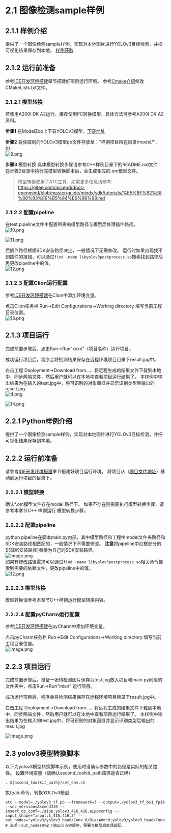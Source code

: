 # 2.1 图像检测sample样例

## 2.1.1 样例介绍

提供了一个图像检测sample样例，实现对本地图片进行YOLOv3目标检测，并把可视化结果保存到本地。
[样例获取](https://gitee.com/ascend/mindxsdk-referenceapps/tree/310B/tutorials/ImageDetectionSample)

## 2.1.2 运行前准备
参考[IDE开发环境搭建](./1-2IDE开发环境搭建.md)章节搭建好项目运行环境。
参考[Cmake介绍](./Cmake介绍.md)修改CMakeLists.txt文件。

### 2.1.2.1 模型转换

若使用A200I DK A2运行，推荐使用PC转换模型，具体方法可参考A200I DK A2资料。

**步骤1** 在ModelZoo上下载YOLOv3模型。[下载地址](https://www.hiascend.com/zh/software/modelzoo/detail/1/ba2a4c054a094ef595da288ecbc7d7b4)

**步骤2** 将获取到的YOLOv3模型pb文件存放至："样例项目所在目录/model/"，如：  
![9.png](img/1623229532350.png '9.png')

**步骤3** 模型转换
具体模型转换步骤请参考C++样例目录下的README.md文件  
在步骤2目录中执行完模型转换脚本后，会生成相应的.om模型文件。

>模型转换使用了ATC工具，如需更多信息请参考:  https://gitee.com/ascend/docs-openmind/blob/master/guide/mindx/sdk/tutorials/%E5%8F%82%E8%80%83%E8%B5%84%E6%96%99.md
### 2.1.2.2 配置pipeline
在test.pipeline文件中配置所需的模型路径与模型后处理插件路径。  
![10.png](img/1623231415247.png '10.png')  

![11.png](img/1623231423039.png '11.png')  

后插件路径根据SDK安装路径决定，一般情况下无需修改。
运行时如果出现找不到插件的报错，可以通过`find -name libyolov3postprocess.so`搜索找到路径后再更改pipeline中的值。  
![12.png](img/1623231850273.png '12.png')

### 2.1.2.3 配置Clion运行配置
参考[IDE开发环境搭建](./1-2IDE开发环境搭建.md)在Clion中添加环境变量。

点击Clion任务栏 Run->Edit Configurations->Working directory 填写当前工程目录位置。  
![13.png](img/1623232978995.png '13.png')

## 2.1.3 项目运行
完成前置步骤后，点击Run->Run"xxxx"（项目名称）运行项目。

成功运行项目后，程序会将检测结果保存在远程环境项目目录下result.jpg中。


右击工程 Deployment->Download from...，将远程生成的结果文件下载到本地中，同步两端文件，然后用户就可以在本地中查看项目运行结果了。
本样例中输出结果为在输入的test.jpg中，将可识别的对象画框并显示识别类型后输出的result.jpg  
![4.png](img/1623382648767.png '4.png')

![14.png](img/1623382869487.png '14.png')


## 2.2.1 Python样例介绍
提供了一个图像检测sample样例，实现对本地图片进行YOLOv3目标检测，并把可视化结果保存到本地。

## 2.2.2 运行前准备
请参考[IDE开发环境搭建](./1-2IDE开发环境搭建.md)章节搭建好项目运行环境。
将项目从（[项目文件地址](https://gitee.com/ascend/mindxsdk-referenceapps/tree/master/tutorials/ImageDetectionSample/python)）移动到运行项目的目录下。

### 2.2.2.1 模型转换
确认*.om模型文件存在model 路径下。
如果不存在则需要执行模型转换步骤，请参考本章节C++ 样例运行 模型转换步骤。

### 2.2.2.2 配置pipeline
python pipeline在脚本main.py内部，其中模型路径和工程中model文件夹路径和SDK安装路径相匹配的，一般情况下不需要修改。
**注意**将pipeline中红框部分的${SDK安装路径}替换为自己的SDK安装路径。  
![image.png](img/20210712150707.png 'image.png')  
如果有修改路径需求可以通过`find -name libyolov3postprocess.so`相关命令搜索到需要的依赖文件，更改pipeline中的值。  
![12.png](img/1623231850273.png '12.png')
### 2.2.2.3 模型转换
模型转换请参考本章节C++样例运行模型转换内容。


### 2.2.2.4 配置pyCharm运行配置
参考[IDE开发环境搭建](./1-2IDE开发环境搭建.md)在pyCharm中添加环境变量。

点击pyCharm任务栏 Run->Edit Configurations->Working directory 填写当前工程目录位置。  
![image.png](img/1623389741249.png 'image.png')

## 2.2.3 项目运行
完成前置步骤后，准备一张待检测图片保存为test.jpg放入项目和main.py同级的文件夹中，点击Run->Run"mian" 运行项目。

成功运行项目后，程序会将检测结果保存在远程环境项目目录下result.jpg中。

右击工程 Deployment->Download from...，将远程生成的结果文件下载到本地中，同步两端文件，然后用户就可以在本地中查看项目运行结果了。
本样例中输出结果为在输入的test.jpg中，将可识别的对象画框并显示识别类型后输出的result.jpg  

![image.png](img/1623835106290.png 'image.png')
## 2.3 yolov3模型转换脚本
以下为yolov3模型转换脚本示例，使用时请确认参数中的路径是实际的相关路径。
设置环境变量（请确认ascend_toolkit_path路径是否正确）

```
. ${ascend_toolkit_path}/set_env.sh
```

执行atc命令，转换YOLOv3模型
```
atc --model=./yolov3_tf.pb --framework=3 --output=./yolov3_tf_bs1_fp16 --soc_version=Ascend310 --insert_op_conf=./aipp_yolov3_416_416.aippconfig --input_shape="input:1,416,416,3" --out_nodes="yolov3/yolov3_head/Conv_6/BiasAdd:0;yolov3/yolov3_head/Conv_14/BiasAdd:0;yolov3/yolov3_head/Conv_22/BiasAdd:0"
# 说明：out_nodes制定了输出节点的顺序，需要与模型后处理适配。
```
